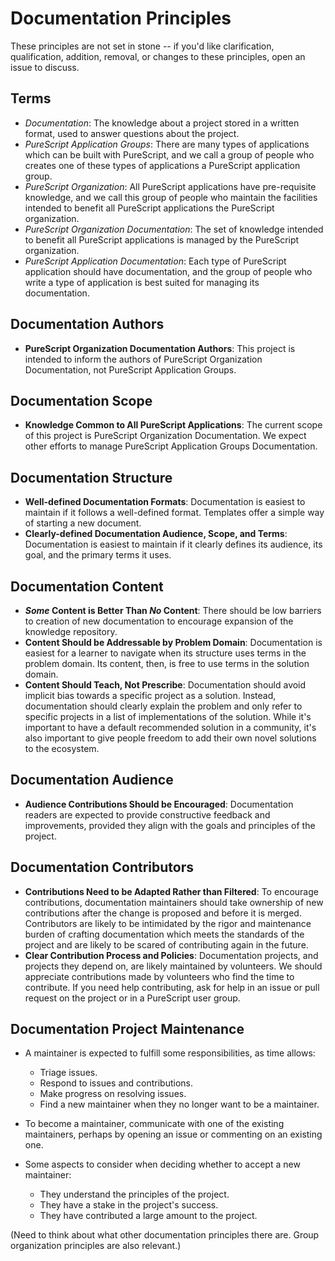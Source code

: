 # Documentation Principles

These principles are not set in stone -- if you'd like clarification, qualification, addition, removal, or changes to these principles, open an issue to discuss.

## Terms

- *Documentation*: The knowledge about a project stored in a written format, used to answer questions about the project.
- *PureScript Application Groups*: There are many types of applications which can be built with PureScript, and we call a group of people who creates one of these types of applications a PureScript application group.
- *PureScript Organization*: All PureScript applications have pre-requisite knowledge, and we call this group of people who maintain the facilities intended to benefit all PureScript applications the PureScript organization.
- *PureScript Organization Documentation*: The set of knowledge intended to benefit all PureScript applications is managed by the PureScript organization.
- *PureScript Application Documentation*: Each type of PureScript application should have documentation, and the group of people who write a type of application is best suited for managing its documentation.

## Documentation Authors

- **PureScript Organization Documentation Authors**: This project is intended to inform the authors of PureScript Organization Documentation, not PureScript Application Groups.

## Documentation Scope

- **Knowledge Common to All PureScript Applications**: The current scope of this project is PureScript Organization Documentation. We expect other efforts to manage PureScript Application Groups Documentation.

## Documentation Structure

- **Well-defined Documentation Formats**: Documentation is easiest to maintain if it follows a well-defined format. Templates offer a simple way of starting a new document.
- **Clearly-defined Documentation Audience, Scope, and Terms**: Documentation is easiest to maintain if it clearly defines its audience, its goal, and the primary terms it uses.

## Documentation Content

- ***Some* Content is Better Than *No* Content**: There should be low barriers to creation of new documentation to encourage expansion of the knowledge repository.
- **Content Should be Addressable by Problem Domain**: Documentation is easiest for a learner to navigate when its structure uses terms in the problem domain. Its content, then, is free to use terms in the solution domain.
- **Content Should Teach, Not Prescribe**: Documentation should avoid implicit bias towards a specific project as a solution. Instead, documentation should clearly explain the problem and only refer to specific projects in a list of implementations of the solution. While it's important to have a default recommended solution in a community, it's also important to give people freedom to add their own novel solutions to the ecosystem.

## Documentation Audience

- **Audience Contributions Should be Encouraged**: Documentation readers are expected to provide constructive feedback and improvements, provided they align with the goals and principles of the project.

## Documentation Contributors

- **Contributions Need to be Adapted Rather than Filtered**: To encourage contributions, documentation maintainers should take ownership of new contributions after the change is proposed and before it is merged. Contributors are likely to be intimidated by the rigor and maintenance burden of crafting documentation which meets the standards of the project and are likely to be scared of contributing again in the future.
- **Clear Contribution Process and Policies**: Documentation projects, and projects they depend on, are likely maintained by volunteers. We should appreciate contributions made by volunteers who find the time to contribute. If you need help contributing, ask for help in an issue or pull request on the project or in a PureScript user group.

## Documentation Project Maintenance

- A maintainer is expected to fulfill some responsibilities, as time allows:
    - Triage issues.
    - Respond to issues and contributions.
    - Make progress on resolving issues.
    - Find a new maintainer when they no longer want to be a maintainer.

- To become a maintainer, communicate with one of the existing maintainers, perhaps by opening an issue or commenting on an existing one.
- Some aspects to consider when deciding whether to accept a new maintainer:
    - They understand the principles of the project.
    - They have a stake in the project's success.
    - They have contributed a large amount to the project.


(Need to think about what other documentation principles there are. Group organization principles are also relevant.)
